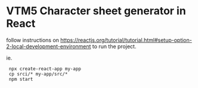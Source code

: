 VTM5 Character sheet generator in React
==

follow instructions on https://reactjs.org/tutorial/tutorial.html#setup-option-2-local-development-environment to run the project.

ie. 

     npx create-react-app my-app
     cp srci/* my-app/src/*
     npm start

